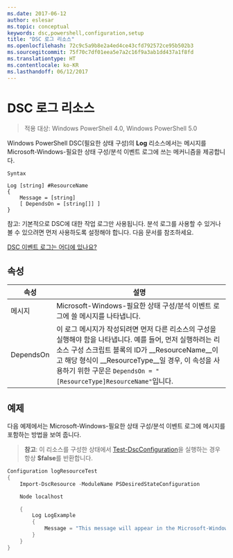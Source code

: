 ```yaml
---
ms.date: 2017-06-12
author: eslesar
ms.topic: conceptual
keywords: dsc,powershell,configuration,setup
title: "DSC 로그 리소스"
ms.openlocfilehash: 72c9c5a9b8e2a4ed4ce43cfd792572ce95b502b3
ms.sourcegitcommit: 75f70c7df01eea5e7a2c16f9a3ab1dd437a1f8fd
ms.translationtype: HT
ms.contentlocale: ko-KR
ms.lasthandoff: 06/12/2017
---
```

<a id="dsc-log-resource" class="xliff"></a>
# DSC 로그 리소스 

> 적용 대상: Windows PowerShell 4.0, Windows PowerShell 5.0

Windows PowerShell DSC(필요한 상태 구성)의 __Log__ 리소스에서는 메시지를 Microsoft-Windows-필요한 상태 구성/분석 이벤트 로그에 쓰는 메커니즘을 제공합니다.

```
Syntax

Log [string] #ResourceName
{
    Message = [string]
    [ DependsOn = [string[]] ]
}
```

참고: 기본적으로 DSC에 대한 작업 로그만 사용됩니다.
분석 로그를 사용할 수 있거나 볼 수 있으려면 먼저 사용하도록 설정해야 합니다.
다음 문서를 참조하세요.

[DSC 이벤트 로그는 어디에 있나요?](https://msdn.microsoft.com/en-us/powershell/dsc/troubleshooting#where-are-dsc-event-logs)

<a id="properties" class="xliff"></a>
## 속성
|  속성  |  설명   | 
|---|---| 
| 메시지| Microsoft-Windows-필요한 상태 구성/분석 이벤트 로그에 쓸 메시지를 나타냅니다.| 
| DependsOn | 이 로그 메시지가 작성되려면 먼저 다른 리소스의 구성을 실행해야 함을 나타냅니다. 예를 들어, 먼저 실행하려는 리소스 구성 스크립트 블록의 ID가 __ResourceName__이고 해당 형식이 __ResourceType__일 경우, 이 속성을 사용하기 위한 구문은 `DependsOn = "[ResourceType]ResourceName"`입니다.| 

<a id="example" class="xliff"></a>
## 예제

다음 예제에서는 Microsoft-Windows-필요한 상태 구성/분석 이벤트 로그에 메시지를 포함하는 방법을 보여 줍니다.

> **참고**: 이 리소스를 구성한 상태에서 [Test-DscConfiguration](https://technet.microsoft.com/en-us/library/dn407382.aspx)을 실행하는 경우 항상 **$false**를 반환합니다.

```powershell 
Configuration logResourceTest
{
    Import-DscResource -ModuleName PSDesiredStateConfiguration

    Node localhost

    {
        Log LogExample
        {
            Message = "This message will appear in the Microsoft-Windows-Desired State Configuration/Analytic event log."
        }
    }
}
```

